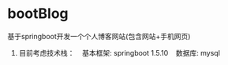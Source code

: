 # bootBlog
基于springboot开发一个个人博客网站(包含网站+手机网页)
1. 目前考虑技术栈：
    基本框架: springboot 1.5.10
    数据库: mysql
    
